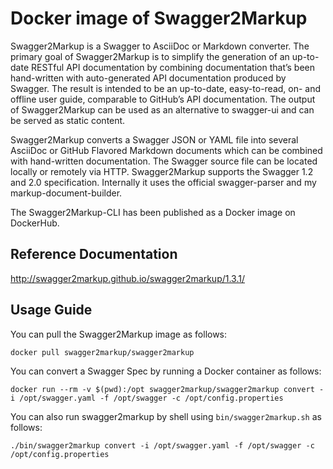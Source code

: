 # Docker image of Swagger2Markup

Swagger2Markup is a Swagger to AsciiDoc or Markdown converter. The primary goal of Swagger2Markup is to simplify the generation of an up-to-date RESTful API documentation by combining documentation that’s been hand-written with auto-generated API documentation produced by Swagger. The result is intended to be an up-to-date, easy-to-read, on- and offline user guide, comparable to GitHub’s API documentation. The output of Swagger2Markup can be used as an alternative to swagger-ui and can be served as static content.

Swagger2Markup converts a Swagger JSON or YAML file into several AsciiDoc or GitHub Flavored Markdown documents which can be combined with hand-written documentation. The Swagger source file can be located locally or remotely via HTTP. Swagger2Markup supports the Swagger 1.2 and 2.0 specification. Internally it uses the official swagger-parser and my markup-document-builder.

The Swagger2Markup-CLI has been published as a Docker image on DockerHub.

## Reference Documentation

http://swagger2markup.github.io/swagger2markup/1.3.1/

## Usage Guide
You can pull the Swagger2Markup image as follows:

`docker pull swagger2markup/swagger2markup`

You can convert a Swagger Spec by running a Docker container as follows:

`docker run --rm -v $(pwd):/opt swagger2markup/swagger2markup convert -i /opt/swagger.yaml -f /opt/swagger -c /opt/config.properties`

You can also run swagger2markup by shell using `bin/swagger2markup.sh` as follows:

`./bin/swagger2markup convert -i /opt/swagger.yaml -f /opt/swagger -c /opt/config.properties`
